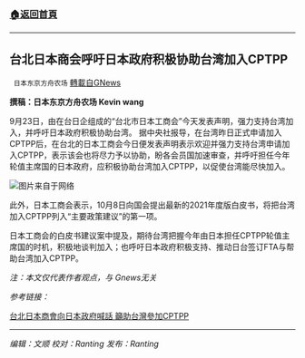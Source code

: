 ###  [:house:返回首頁](https://github.com/ourhimalayas/txt)
---


## 台北日本商会呼吁日本政府积极协助台湾加入CPTPP
` 日本东京方舟农场` [轉載自GNews](https://gnews.org/zh-hans/1550732/)

**撰稿：日本东京方舟农场 Kevin wang**

9月23日，由在台日企组成的“台北市日本工商会”今天发表声明，强力支持台湾加入，并呼吁日本政府积极协助台湾。
据中央社报导，在台湾昨日正式申请加入CPTPP后，在台北的日本工商会今日便发表声明表示欢迎并强力支持台湾申请加入CPTPP，表示该会也将尽力予以协助，盼各会员国加速审查，并呼吁担任今年轮值主席国的日本政府，应积极协助台湾加入CPTPP，以促使台湾能尽快加入。

![](https://assets.gnews.org/wp-content/uploads/2021/09/phpYU15EL.jpg)图片来自于网络

此外，日本工商会表示，10月8日向国会提出最新的2021年度版白皮书，将把台湾加入CPTPP列入“主要政策建议”的第一项。

日本工商会的白皮书建议案中提及，期待台湾把握今年由日本担任CPTPP轮值主席国的时机，积极地谈判加入；也呼吁日本政府积极支持、推动日台签订FTA与帮助台湾加入CPTPP。

*注：本文仅代表作者观点，与 Gnews无关*

*参考链接：*

[台北日本商會向日本政府喊話 籲助台灣參加CPTPP](https://www.cna.com.tw/news/aopl/202109230263.aspx)

* * *

*编辑：文顺 校对：Ranting 发布：Ranting*
